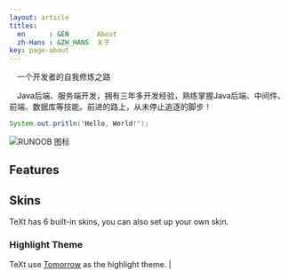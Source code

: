 ```yaml
---
layout: article
titles:
  en      : &EN       About
  zh-Hans : &ZH_HANS  关于
key: page-about
---
```


&ensp;&ensp;一个开发者的自我修炼之路

&ensp;&ensp;Java后端、服务端开发，拥有三年多开发经验，熟练掌握Java后端、中间件、前端、数据库等技能。前进的路上，从未停止追逐的脚步！

```java
System.out.pritln('Hello, World!');
```



![RUNOOB 图标](https://haoyueqiang.github.io/screenshot.jpg)

## Features

## Skins

TeXt has 6 built-in skins, you can also set up your own skin.

### Highlight Theme

TeXt use [Tomorrow](https://github.com/chriskempson/tomorrow-theme) as the highlight theme.
|
